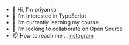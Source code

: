 - 👋 Hi, I’m priyanka
- 👀 I’m interested in TypeScript
- 🌱 I’m currently learning my course
- 💞️ I’m looking to collaborate on Open Source
- 📫 How to reach me ...[instagram](www.instagram.com/priya_ktpr)
